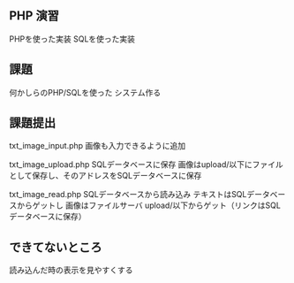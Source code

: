 ## PHP 演習
PHPを使った実装
SQLを使った実装

## 課題
何かしらのPHP/SQLを使った
システム作る

## 課題提出
txt_image_input.php
 画像も入力できるように追加

txt_image_upload.php
 SQLデータベースに保存
 画像はupload/以下にファイルとして保存し、そのアドレスをSQLデータベースに保存

txt_image_read.php
 SQLデータベースから読み込み
 テキストはSQLデータベースからゲットし
 画像はファイルサーバ upload/以下からゲット（リンクはSQLデータベースに保存）

## できてないところ
読み込んだ時の表示を見やすくする






